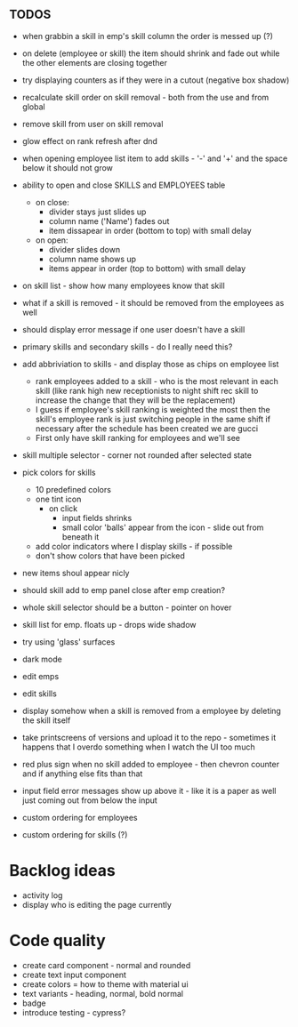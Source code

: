 ## TODOS

- when grabbin a skill in emp's skill column the order is messed up (?)

- on delete (employee or skill) the item should shrink and fade out while the other elements are closing together
- try displaying counters as if they were in a cutout (negative box shadow)

- recalculate skill order on skill removal - both from the use and from global
- remove skill from user on skill removal

- glow effect on rank refresh after dnd

- when opening employee list item to add skills - '-' and '+' and the space below it should not grow

- ability to open and close SKILLS and EMPLOYEES table
  - on close:
    - divider stays just slides up
    - column name ('Name') fades out
    - item dissapear in order (bottom to top) with small delay
  - on open:
    - divider slides down
    - column name shows up
    - items appear in order (top to bottom) with small delay
- on skill list - show how many employees know that skill

- what if a skill is removed - it should be removed from the employees as well
- should display error message if one user doesn't have a skill
- primary skills and secondary skills - do I really need this?
- add abbriviation to skills - and display those as chips on employee list

  - rank employees added to a skill - who is the most relevant in each skill (like rank high new receptionists to night shift rec skill to increase the change that they will be the replacement)
  - I guess if employee's skill ranking is weighted the most then the skill's employee rank is just switching people in the same shift if necessary after the schedule has been created we are gucci
  - First only have skill ranking for employees and we'll see

- skill multiple selector - corner not rounded after selected state

- pick colors for skills

  - 10 predefined colors
  - one tint icon
    - on click
      - input fields shrinks
      - small color 'balls' appear from the icon - slide out from beneath it
  - add color indicators where I display skills - if possible
  - don't show colors that have been picked

- new items shoul appear nicly
- should skill add to emp panel close after emp creation?
- whole skill selector should be a button - pointer on hover

- skill list for emp. floats up - drops wide shadow

- try using 'glass' surfaces
- dark mode

- edit emps
- edit skills

- display somehow when a skill is removed from a employee by deleting the skill itself
- take printscreens of versions and upload it to the repo - sometimes it happens that I overdo something when I watch the UI too much
- red plus sign when no skill added to employee - then chevron counter and if anything else fits than that

- input field error messages show up above it - like it is a paper as well just coming out from below the input
- custom ordering for employees
- custom ordering for skills (?)

# Backlog ideas

- activity log
- display who is editing the page currently

# Code quality

- create card component - normal and rounded
- create text input component
- create colors = how to theme with material ui
- text variants - heading, normal, bold normal
- badge
- introduce testing - cypress?
